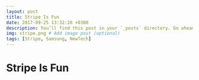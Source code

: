 ```yaml
---
layout: post
title: Stripe Is Fun
date: 2017-09-25 13:32:20 +0300
description: You’ll find this post in your `_posts` directory. Go ahead and edit it and re-build the site to see your changes. # Add post description (optional)
img: stripe.png # Add image post (optional)
tags: [Stripe, Samsung, NewTech]
---
```


# Stripe Is Fun
